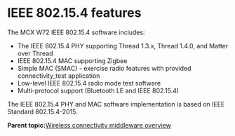 # IEEE 802.15.4 features 
The MCX W72 IEEE 802.15.4 software includes:

-   The IEEE 802.15.4 PHY supporting Thread 1.3.x, Thread 1.4.0, and Matter over Thread
-   IEEE 802.15.4 MAC supporting Zigbee
-   Simple MAC \(SMAC\) - exercise radio features with provided connectivity\_test application
-   Low-level IEEE 802.15.4 radio mode test software
-   Multi-protocol support \(Bluetooth LE and IEEE 802.15.4\)

The IEEE 802.15.4 PHY and MAC software implementation is based on IEEE Standard 802.15.4-2015.

**Parent topic:**[Wireless connectivity middleware overview](../topics/wireless_connectivity_middleware_overview.md)

